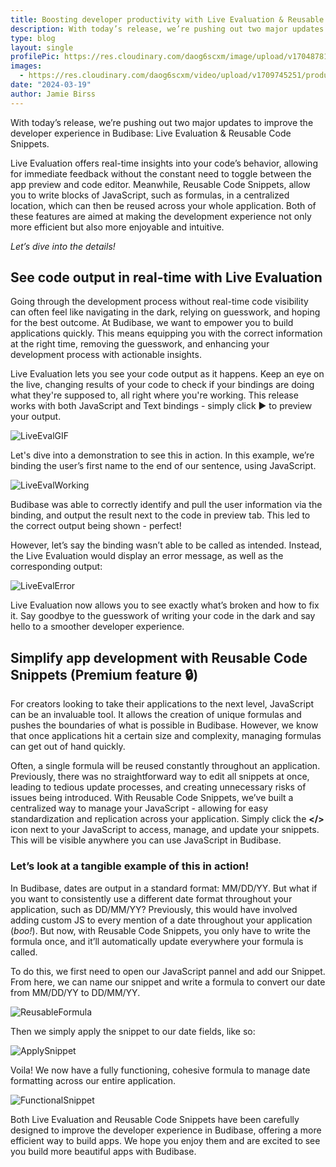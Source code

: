```yaml
---
title: Boosting developer productivity with Live Evaluation & Reusable Code Snippets
description: With today’s release, we’re pushing out two major updates to improve the developer experience in Budibase - Live Evaluation & Reusable Code Snippets.
type: blog
layout: single
profilePic: https://res.cloudinary.com/daog6scxm/image/upload/v1704878154/Photos/headshot_aw4uce.png
images:
  - https://res.cloudinary.com/daog6scxm/video/upload/v1709745251/product-marketing-images/formsScreenTemplate2_exoepi.gif
date: "2024-03-19"
author: Jamie Birss
---
```

With today’s release, we’re pushing out two major updates to improve the developer experience in Budibase: Live Evaluation & Reusable Code Snippets. 

Live Evaluation offers real-time insights into your code’s behavior, allowing for immediate feedback without the constant need to toggle between the app preview and code editor. Meanwhile, Reusable Code Snippets, allow you to write blocks of JavaScript, such as formulas, in a centralized location, which can then be reused across your whole application. Both of these features are aimed at making the development experience not only more efficient but also more enjoyable and intuitive. 

*Let’s dive into the details!*

## See code output in real-time with Live Evaluation

Going through the development process without real-time code visibility can often feel like navigating in the dark, relying on guesswork, and hoping for the best outcome. At Budibase, we want to empower you to build applications quickly. This means equipping you with the correct information at the right time, removing the guesswork, and enhancing your development process with actionable insights. 

Live Evaluation lets you see your code output as it happens. Keep an eye on the live, changing results of your code to check if your bindings are doing what they're supposed to, all right where you're working. This release works with both JavaScript and Text bindings - simply click ▶ to preview your output. 

![LiveEvalGIF](https://res.cloudinary.com/daog6scxm/video/upload/v1710841978/product-marketing-images/Live%20Evaluation%20and%20Reusable%20Code%20Snippets/liveEvaluation_vrwobh.gif)

Let's dive into a demonstration to see this in action. In this example, we’re binding the user’s first name to the end of our sentence, using JavaScript. 

![LiveEvalWorking](https://res.cloudinary.com/daog6scxm/image/upload/v1710841909/product-marketing-images/Live%20Evaluation%20and%20Reusable%20Code%20Snippets/liveEval_working_xgb3kg.png)

Budibase was able to correctly identify and pull the user information via the binding, and output the result next to the code in preview tab. This led to the correct output being shown - perfect! 

However, let’s say the binding wasn’t able to be called as intended. Instead, the Live Evaluation would display an error message, as well as the corresponding output:

![LiveEvalError](https://res.cloudinary.com/daog6scxm/image/upload/v1710841943/product-marketing-images/Live%20Evaluation%20and%20Reusable%20Code%20Snippets/liveEvalError_rftjtq.png)

Live Evaluation now allows you to see exactly what’s broken and how to fix it. Say goodbye to the guesswork of writing your code in the dark and say hello to a smoother developer experience. 

## Simplify app development with Reusable Code Snippets (Premium feature 🔒)

For creators looking to take their applications to the next level, JavaScript can be an invaluable tool. It allows the creation of unique formulas and pushes the boundaries of what is possible in Budibase. However, we know that once applications hit a certain size and complexity, managing formulas can get out of hand quickly. 

Often, a single formula will be reused constantly throughout an application. Previously, there was no straightforward way to edit all snippets at once, leading to tedious update processes, and creating unnecessary risks of issues being introduced. With Reusable Code Snippets, we’ve built a centralized way to manage your JavaScript - allowing for easy standardization and replication across your application. Simply click the **</>** icon next to your JavaScript to access, manage, and update your snippets. This will be visible anywhere you can use JavaScript in Budibase. 

### Let’s look at a tangible example of this in action!

In Budibase, dates are output in a standard format: MM/DD/YY. But what if you want to consistently use a different date format throughout your application, such as DD/MM/YY? Previously, this would have involved adding custom JS to every mention of a date throughout your application (*boo!*). But now, with Reusable Code Snippets, you only have to write the formula once, and it’ll automatically update everywhere your formula is called. 

To do this, we first need to open our JavaScript pannel and add our Snippet. From here, we can name our snippet and write a formula to convert our date from MM/DD/YY to DD/MM/YY.

![ReusableFormula](https://res.cloudinary.com/daog6scxm/image/upload/v1710841838/product-marketing-images/Live%20Evaluation%20and%20Reusable%20Code%20Snippets/reformattedDate_formula_coh8r7.png)

Then we simply apply the snippet to our date fields, like so: 

![ApplySnippet](https://res.cloudinary.com/daog6scxm/image/upload/v1710841802/product-marketing-images/Live%20Evaluation%20and%20Reusable%20Code%20Snippets/return_reformattedDate_ll4e5r.png)

Voila! We now have a fully functioning, cohesive formula to manage date formatting across our entire application.

![FunctionalSnippet](https://res.cloudinary.com/daog6scxm/image/upload/v1710841757/product-marketing-images/Live%20Evaluation%20and%20Reusable%20Code%20Snippets/return_snippet_nbv8k9.png)

Both Live Evaluation and Reusable Code Snippets have been carefully designed to improve the developer experience in Budibase, offering a more efficient way to build apps. We hope you enjoy them and are excited to see you build more beautiful apps with Budibase.